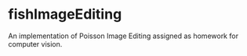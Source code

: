 fishImageEditing
================

An implementation of Poisson Image Editing assigned as homework for computer vision.
